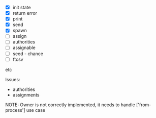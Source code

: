 - [x] init state
- [x] return error
- [x] print
- [x] send
- [x] spawn
- [ ] assign
- [ ] authorities
- [ ] assignable
- [ ] seed - chance
- [ ] ftcsv

etc

Issues:

- authorities
- assignments

NOTE: Owner is not correctly implemented, it needs to handle ['from-process'] use case
